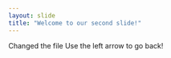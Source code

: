```yaml
---
layout: slide
title: "Welcome to our second slide!"
---
```

Changed the file
Use the left arrow to go back!
